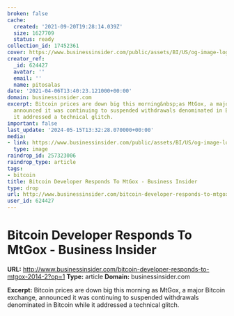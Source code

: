 ```yaml
---
broken: false
cache:
  created: '2021-09-20T19:28:14.039Z'
  size: 1627709
  status: ready
collection_id: 17452361
cover: https://www.businessinsider.com/public/assets/BI/US/og-image-logo-social.png
creator_ref:
  _id: 624427
  avatar: ''
  email: ''
  name: pitosalas
date: '2021-04-06T13:40:23.121000+00:00'
domain: businessinsider.com
excerpt: Bitcoin prices are down big this morning&nbsp;as MtGox, a major Bitcoin exchange,
  announced it was continuing to suspended withdrawals denominated in Bitcoin while
  it addressed a technical glitch.
important: false
last_update: '2024-05-15T13:32:28.070000+00:00'
media:
- link: https://www.businessinsider.com/public/assets/BI/US/og-image-logo-social.png
  type: image
raindrop_id: 257323006
raindrop_type: article
tags:
- bitcoin
title: Bitcoin Developer Responds To MtGox - Business Insider
type: drop
url: http://www.businessinsider.com/bitcoin-developer-responds-to-mtgox-2014-2?op=1
user_id: 624427
---
```


# Bitcoin Developer Responds To MtGox - Business Insider

**URL:** http://www.businessinsider.com/bitcoin-developer-responds-to-mtgox-2014-2?op=1
**Type:** article
**Domain:** businessinsider.com

**Excerpt:** Bitcoin prices are down big this morning&nbsp;as MtGox, a major Bitcoin exchange, announced it was continuing to suspended withdrawals denominated in Bitcoin while it addressed a technical glitch.
